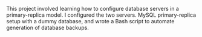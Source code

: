 
This project involved learning how to configure database servers in a primary-replica model. I configured the two servers. MySQL primary-replica setup with a dummy database, and wrote a Bash script to automate generation of database backups.

